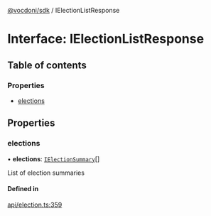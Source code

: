 [@vocdoni/sdk](/sdk) / IElectionListResponse

# Interface: IElectionListResponse

## Table of contents

### Properties

- [elections](IElectionListResponse#elections)

## Properties

### elections

• **elections**: [`IElectionSummary`](IElectionSummary)[]

List of election summaries

#### Defined in

[api/election.ts:359](https://github.com/vocdoni/vocdoni-sdk/blob/c61694d51d7ca609cdc86440f23c7a75ea39ea5b/src/api/election.ts#L359)
